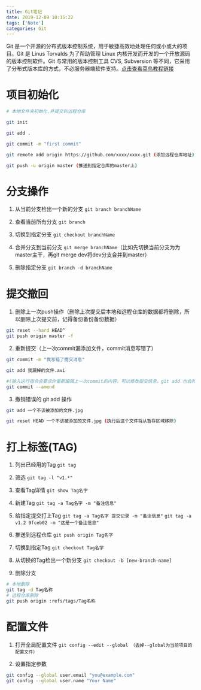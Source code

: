 ```yaml
---
title: Git笔记
date: 2019-12-09 10:15:22
tags: ['Note']
categories: Git
---
```


Git 是一个开源的分布式版本控制系统，用于敏捷高效地处理任何或小或大的项目。Git 是 Linus Torvalds 为了帮助管理 Linux 内核开发而开发的一个开放源码的版本控制软件。Git 与常用的版本控制工具 CVS, Subversion 等不同，它采用了分布式版本库的方式，不必服务器端软件支持。[点击查看菜鸟教程链接](https://www.runoob.com/git/git-tutorial.html)
<!-- more -->

# 项目初始化

```bash
# 本地文件夹初始化,并提交到远程仓库

git init

git add .

git commit -m "first commit"

git remote add origin https://github.com/xxxx/xxxx.git (添加远程仓库地址)

git push -u origin master (推送到指定仓库的master上)
```

# 分支操作
1. 从当前分支检出一个新的分支
`git branch branchName`

2. 查看当前所有分支
`git branch`

3. 切换到指定分支
`git checkout branchName`

4. 合并分支到当前分支
`git merge branchName`（比如先切换当前分支为为master主干，再git merge dev将dev分支合并到master）

5. 删除指定分支
`git branch -d branchName`

# 提交撤回

1. 删除上一次push操作（删除上次提交后本地和远程仓库的数据都将删除，所以删除上次提交前，记得备份备份备份数据）

```bash
git reset --hard HEAD^
git push origin master -f
```

2. 重新提交（上一次commit漏添加文件，commit消息写错了）

```bash
git commit -m "我写错了提交消息"

git add 我漏掉的文件.avi

#(输入这行指令会要求你重新编辑上一次commit的内容，可以修改提交信息，git add 也会和上一提交次合并)
git commit --amend 
```

3. 撤销错误的 git add 操作

```bash
git add 一个不该被添加的文件.jpg

git reset HEAD 一个不该被添加的文件.jpg (执行后这个文件将从暂存区域移除)
```

# 打上标签(TAG)

1. 列出已经用的Tag
`git tag`

2. 筛选
`git tag -l "v1.*"`

3. 查看Tag详情
`git show Tag名字`

4. 新建Tag
`git tag -a Tag名字 -m "备注信息"`

5. 给指定提交打上Tag
`git tag -a Tag名字 提交记录 -m "备注信息"`
`git tag -a v1.2 9fceb02 -m "这是一个备注信息"`

6. 推送到远程仓库
`git push origin Tag名字`

7. 切换到指定Tag
`git checkout Tag名字`

8. 从切换的Tag检出一个新分支
`git checkout -b [new-branch-name]`

9. 删除分支

```bash
# 本地删除
git tag -d Tag名称
# 远程仓库删除
git push origin :refs/tags/Tag名称
```
# 配置文件

1. 打开全局配置文件
`git config --edit --global （去掉--global为当前项目的配置文件）`

2. 设置指定参数

```bash
git config --global user.email "you@example.com"
git config --global user.name "Your Name"
```